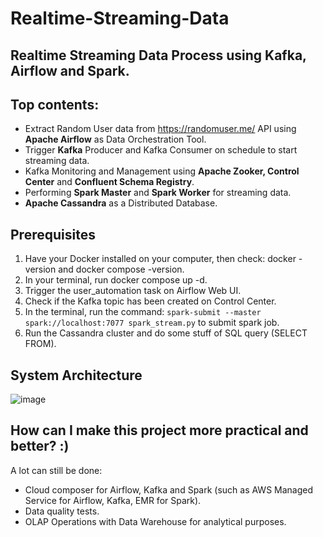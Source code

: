 # Realtime-Streaming-Data
## Realtime Streaming Data Process using Kafka, Airflow and Spark.

## Top contents:
+ Extract Random User data from https://randomuser.me/ API using **Apache Airflow** as Data Orchestration Tool.
+ Trigger **Kafka** Producer and Kafka Consumer on schedule to start streaming data.
+ Kafka Monitoring and Management using **Apache Zooker, Control Center** and **Confluent Schema Registry**.
+ Performing **Spark Master** and **Spark Worker** for streaming data.
+ **Apache Cassandra** as a Distributed Database.

## Prerequisites
1. Have your Docker installed on your computer, then check: docker -version and docker compose -version.
2. In your terminal, run docker compose up -d.
3. Trigger the user_automation task on Airflow Web UI.
4. Check if the Kafka topic has been created on Control Center.
5. In the terminal, run the command:
``` spark-submit --master spark://localhost:7077 spark_stream.py ```
to submit spark job.
6. Run the Cassandra cluster and do some stuff of SQL query (SELECT FROM).

## System Architecture
![image](https://github.com/user-attachments/assets/f326d1f3-72e0-42b0-810d-f7874a863c3a)

## How can I make this project more practical and better? :)
A lot can still be done:
+ Cloud composer for Airflow, Kafka and Spark (such as AWS Managed Service for Airflow, Kafka, EMR for Spark).
+ Data quality tests.
+ OLAP Operations with Data Warehouse for analytical purposes.
